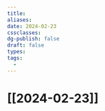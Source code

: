 ```yaml
---
title: 
aliases: 
date: 2024-02-23
cssclasses: 
dg-publish: false
draft: false
types: 
tags: 
  - 
---
```

# [[2024-02-23]]


